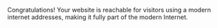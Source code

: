 Congratulations! Your website is reachable for visitors using a modern internet addresses, making it fully part of the modern Internet.
